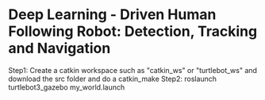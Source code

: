 # Deep Learning - Driven Human Following Robot: Detection, Tracking and Navigation

Step1: Create a catkin workspace such as "catkin_ws" or "turtlebot_ws" and download the src folder and do a catkin_make
Step2: roslaunch turtlebot3_gazebo my_world.launch
